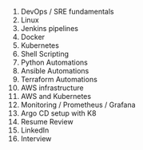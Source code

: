 1. DevOps / SRE fundamentals
2. Linux
3. Jenkins pipelines
4. Docker
5. Kubernetes
6. Shell Scripting
7. Python Automations
8. Ansible Automations
9. Terraform Automations
10. AWS infrastructure
11. AWS and Kubernetes
12. Monitoring / Prometheus / Grafana
13. Argo CD setup with K8
14. Resume Review
15. LinkedIn
16. Interview

